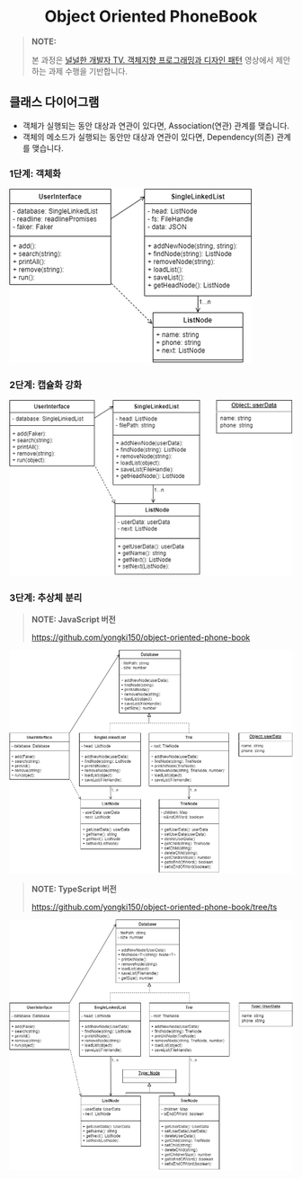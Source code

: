 <div align="center">

# Object Oriented PhoneBook

</div>

> **NOTE:**
>
> 본 과정은 [널널한 개발자 TV. 객체지향 프로그래밍과 디자인 패턴](https://www.youtube.com/playlist?list=PLXvgR_grOs1CTu1t6_0C40SEF61Vv08s5) 영상에서 제안하는 과제 수행을 기반합니다.

## 클래스 다이어그램

- 객체가 실행되는 동안 대상과 연관이 있다면, Association(연관) 관계를 맺습니다.
- 객체의 메소드가 실행되는 동안만 대상과 연관이 있다면, Dependency(의존) 관계를 맺습니다.

### 1단계: 객체화

![](assets/step1.drawio.png)

### 2단계: 캡슐화 강화

![](assets/step2.drawio.png)

### 3단계: 추상체 분리

> **NOTE: JavaScript 버전**
>
> https://github.com/yongki150/object-oriented-phone-book

![](assets/step3.drawio.png)

> **NOTE: TypeScript 버전**
>
> https://github.com/yongki150/object-oriented-phone-book/tree/ts

![](assets/step4.drawio.png)
